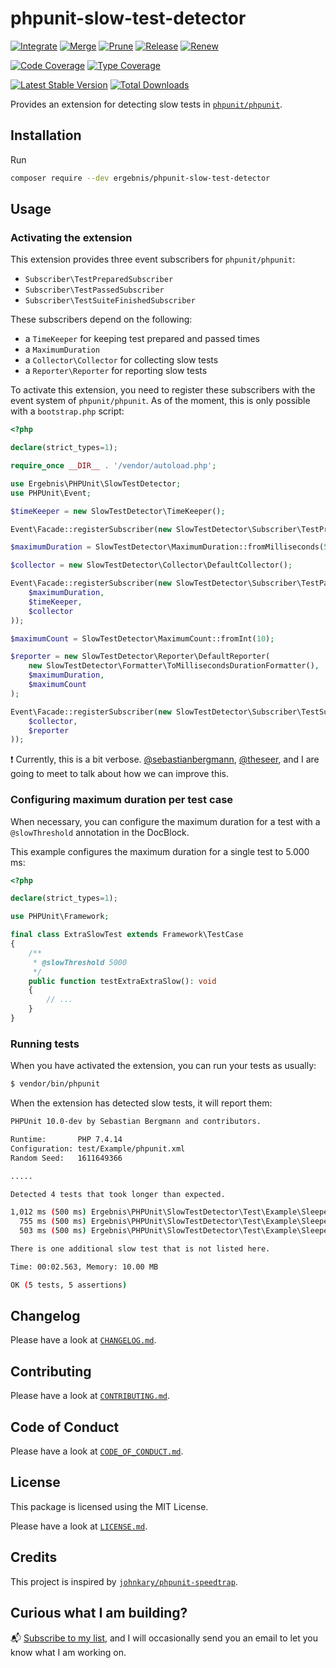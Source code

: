 # phpunit-slow-test-detector

[![Integrate](https://github.com/ergebnis/phpunit-slow-test-detector/workflows/Integrate/badge.svg)](https://github.com/ergebnis/phpunit-slow-test-detector/actions)
[![Merge](https://github.com/ergebnis/phpunit-slow-test-detector/workflows/Merge/badge.svg)](https://github.com/ergebnis/phpunit-slow-test-detector/actions)
[![Prune](https://github.com/ergebnis/phpunit-slow-test-detector/workflows/Prune/badge.svg)](https://github.com/ergebnis/phpunit-slow-test-detector/actions)
[![Release](https://github.com/ergebnis/phpunit-slow-test-detector/workflows/Release/badge.svg)](https://github.com/ergebnis/phpunit-slow-test-detector/actions)
[![Renew](https://github.com/ergebnis/phpunit-slow-test-detector/workflows/Renew/badge.svg)](https://github.com/ergebnis/phpunit-slow-test-detector/actions)

[![Code Coverage](https://codecov.io/gh/ergebnis/phpunit-slow-test-detector/branch/main/graph/badge.svg)](https://codecov.io/gh/ergebnis/phpunit-slow-test-detector)
[![Type Coverage](https://shepherd.dev/github/ergebnis/phpunit-slow-test-detector/coverage.svg)](https://shepherd.dev/github/ergebnis/phpunit-slow-test-detector)

[![Latest Stable Version](https://poser.pugx.org/ergebnis/phpunit-slow-test-detector/v/stable)](https://packagist.org/packages/ergebnis/phpunit-slow-test-detector)
[![Total Downloads](https://poser.pugx.org/ergebnis/phpunit-slow-test-detector/downloads)](https://packagist.org/packages/ergebnis/phpunit-slow-test-detector)

Provides an extension for detecting slow tests in [`phpunit/phpunit`](https://github.com/sebastianbergmann/phpunit).

## Installation

Run

```sh
composer require --dev ergebnis/phpunit-slow-test-detector
```

## Usage

### Activating the extension

This extension provides three event subscribers for `phpunit/phpunit`:

- `Subscriber\TestPreparedSubscriber`
- `Subscriber\TestPassedSubscriber`
- `Subscriber\TestSuiteFinishedSubscriber`

These subscribers depend on the following:

- a `TimeKeeper` for keeping test prepared and passed times
- a `MaximumDuration`
- a `Collector\Collector` for collecting slow tests
- a `Reporter\Reporter` for reporting slow tests

To activate this extension, you need to register these subscribers with the event system of `phpunit/phpunit`. As of the moment, this is only possible with a `bootstrap.php` script:

```php
<?php

declare(strict_types=1);

require_once __DIR__ . '/vendor/autoload.php';

use Ergebnis\PHPUnit\SlowTestDetector;
use PHPUnit\Event;

$timeKeeper = new SlowTestDetector\TimeKeeper();

Event\Facade::registerSubscriber(new SlowTestDetector\Subscriber\TestPreparedSubscriber($timeKeeper));

$maximumDuration = SlowTestDetector\MaximumDuration::fromMilliseconds(500);

$collector = new SlowTestDetector\Collector\DefaultCollector();

Event\Facade::registerSubscriber(new SlowTestDetector\Subscriber\TestPassedSubscriber(
    $maximumDuration,
    $timeKeeper,
    $collector
));

$maximumCount = SlowTestDetector\MaximumCount::fromInt(10);

$reporter = new SlowTestDetector\Reporter\DefaultReporter(
    new SlowTestDetector\Formatter\ToMillisecondsDurationFormatter(),
    $maximumDuration,
    $maximumCount
);

Event\Facade::registerSubscriber(new SlowTestDetector\Subscriber\TestSuiteFinishedSubscriber(
    $collector,
    $reporter
));
```

:exclamation: Currently, this is a bit verbose. [@sebastianbergmann](https://github.com/sebastianbergmann), [@theseer](https://github.com/theseer), and I are going to meet to talk about how we can improve this.

### Configuring maximum duration per test case

When necessary, you can configure the maximum duration for a test with a `@slowThreshold` annotation in the DocBlock.

This example configures the maximum duration for a single test to 5.000 ms:

```php
<?php

declare(strict_types=1);

use PHPUnit\Framework;

final class ExtraSlowTest extends Framework\TestCase
{
    /**
     * @slowThreshold 5000
     */
    public function testExtraExtraSlow(): void
    {
        // ...
    }
}
```

### Running tests

When you have activated the extension, you can run your tests as usually:

```sh
$ vendor/bin/phpunit
```

When the extension has detected slow tests, it will report them:

```sh
PHPUnit 10.0-dev by Sebastian Bergmann and contributors.

Runtime:       PHP 7.4.14
Configuration: test/Example/phpunit.xml
Random Seed:   1611649366

.....                                                                                                                                                                                                                                                                                                             5 / 5 (100%)

Detected 4 tests that took longer than expected.

1,012 ms (500 ms) Ergebnis\PHPUnit\SlowTestDetector\Test\Example\SleeperTest::testSleeperSleepsOneSecond
  755 ms (500 ms) Ergebnis\PHPUnit\SlowTestDetector\Test\Example\SleeperTest::testSleeperSleepsThreeQuartersOfASecond
  503 ms (500 ms) Ergebnis\PHPUnit\SlowTestDetector\Test\Example\SleeperTest::testSleeperSleepsHalfASeconds

There is one additional slow test that is not listed here.

Time: 00:02.563, Memory: 10.00 MB

OK (5 tests, 5 assertions)
```

## Changelog

Please have a look at [`CHANGELOG.md`](CHANGELOG.md).

## Contributing

Please have a look at [`CONTRIBUTING.md`](.github/CONTRIBUTING.md).

## Code of Conduct

Please have a look at [`CODE_OF_CONDUCT.md`](https://github.com/ergebnis/.github/blob/main/CODE_OF_CONDUCT.md).

## License

This package is licensed using the MIT License.

Please have a look at [`LICENSE.md`](LICENSE.md).

## Credits

This project is inspired by [`johnkary/phpunit-speedtrap`](https://github.com/johnkary/phpunit-speedtrap).

## Curious what I am building?

:mailbox_with_mail: [Subscribe to my list](https://localheinz.com/projects/), and I will occasionally send you an email to let you know what I am working on.
